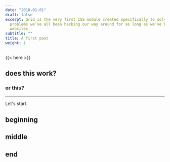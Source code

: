 ```yaml
---
date: "2018-01-01"
draft: false
excerpt: Grid is the very first CSS module created specifically to solve the layout
  problems we’ve all been hacking our way around for as long as we’ve been making
  websites.
subtitle: ""
title: A first post
weight: 1
---
```


{{< here >}}


## does this work?

### or this?

---

Let's start.

## beginning

## middle

## end